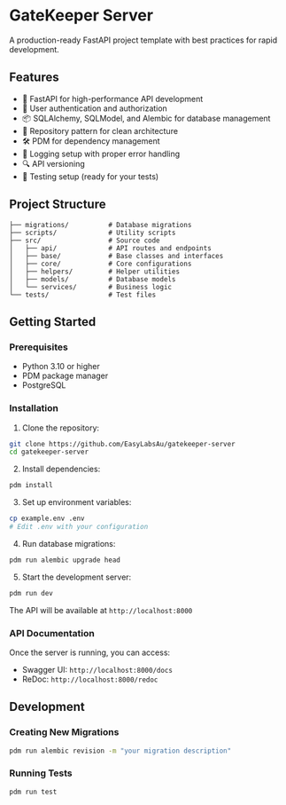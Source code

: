 # GateKeeper Server

A production-ready FastAPI project template with best practices for rapid development.

## Features

- 🚀 FastAPI for high-performance API development
- 🔐 User authentication and authorization
- 📦 SQLAlchemy, SQLModel, and Alembic for database management
- 🎯 Repository pattern for clean architecture
- 🛠️ PDM for dependency management
- 📝 Logging setup with proper error handling
- 🔍 API versioning
- 🧪 Testing setup (ready for your tests)

## Project Structure

```
├── migrations/          # Database migrations
├── scripts/             # Utility scripts
├── src/                 # Source code
│   ├── api/             # API routes and endpoints
│   ├── base/            # Base classes and interfaces
│   ├── core/            # Core configurations
│   ├── helpers/         # Helper utilities
│   ├── models/          # Database models
│   └── services/        # Business logic
└── tests/               # Test files
```

## Getting Started

### Prerequisites

- Python 3.10 or higher
- PDM package manager
- PostgreSQL

### Installation

1. Clone the repository:

```bash
git clone https://github.com/EasyLabsAu/gatekeeper-server
cd gatekeeper-server
```

2. Install dependencies:

```bash
pdm install
```

3. Set up environment variables:

```bash
cp example.env .env
# Edit .env with your configuration
```

4. Run database migrations:

```bash
pdm run alembic upgrade head
```

5. Start the development server:

```bash
pdm run dev
```

The API will be available at `http://localhost:8000`

### API Documentation

Once the server is running, you can access:

- Swagger UI: `http://localhost:8000/docs`
- ReDoc: `http://localhost:8000/redoc`

## Development

### Creating New Migrations

```bash
pdm run alembic revision -m "your migration description"
```

### Running Tests

```bash
pdm run test
```
